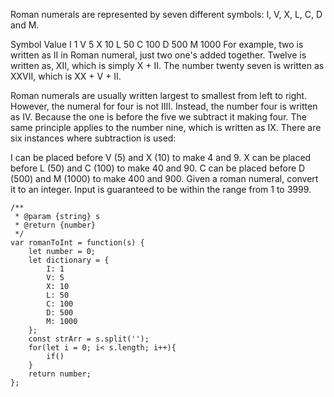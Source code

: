 
Roman numerals are represented by seven different symbols: I, V, X, L, C, D and M.

Symbol       Value
I             1
V             5
X             10
L             50
C             100
D             500
M             1000
For example, two is written as II in Roman numeral, just two one's added together. Twelve is written as, XII, which is simply X + II. The number twenty seven is written as XXVII, which is XX + V + II.

Roman numerals are usually written largest to smallest from left to right. However, the numeral for four is not IIII. Instead, the number four is written as IV. Because the one is before the five we subtract it making four. The same principle applies to the number nine, which is written as IX. There are six instances where subtraction is used:

I can be placed before V (5) and X (10) to make 4 and 9. 
X can be placed before L (50) and C (100) to make 40 and 90. 
C can be placed before D (500) and M (1000) to make 400 and 900.
Given a roman numeral, convert it to an integer. Input is guaranteed to be within the range from 1 to 3999.



```
/**
 * @param {string} s
 * @return {number}
 */
var romanToInt = function(s) {
    let number = 0;
    let dictionary = {
        I: 1
        V: 5
        X: 10
        L: 50
        C: 100
        D: 500
        M: 1000
    };
    const strArr = s.split('');
    for(let i = 0; i< s.length; i++){
        if()
    }
    return number;
};
```
